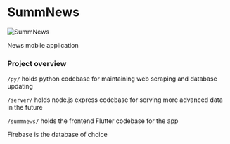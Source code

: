 # SummNews
![SummNews](https://i.imgur.com/tHwASmH.png)

News mobile application

### Project overview
`/py/` holds python codebase for maintaining web scraping and database updating

`/server/` holds node.js express codebase for serving more advanced data in the future

`/summnews/` holds the frontend Flutter codebase for the app

Firebase is the database of choice
